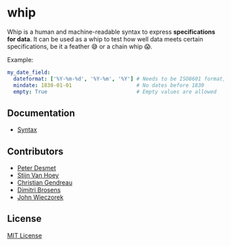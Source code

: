 # whip

Whip is a human and machine-readable syntax to express **specifications for data**. It can be used as a whip to test how well data meets certain specifications, be it a feather :sweat_smile: or a chain whip :scream:.

Example:

```yaml
my_date_field:
  dateformat: ['%Y-%m-%d', '%Y-%m', '%Y'] # Needs to be ISO8601 format, but don't allow ranges
  mindate: 1830-01-01                     # No dates before 1830
  empty: True                             # Empty values are allowed
```

## Documentation

* [Syntax](docs/syntax.md)

## Contributors

* [Peter Desmet](https://github.com/peterdesmet)
* [Stijn Van Hoey](https://github.com/stijnvanhoey)
* [Christian Gendreau](https://github.com/cgendreau)
* [Dimitri Brosens](https://github.com/DimEvil)
* [John Wieczorek](https://github.com/tucotuco)

## License

[MIT License](LICENSE)
